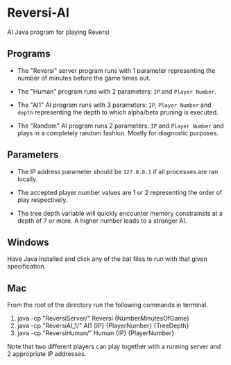 # Reversi-AI
AI Java program for playing Reversi

## Programs

- The "Reversi" server program runs with 1 parameter representing the number of minutes before the game times out.

- The "Human" program runs with 2 parameters: `IP` and `Player Number`. 

- The "AI1" AI program runs with 3 parameters: `IP`, `Player Number` and `depth` representing the depth to which alpha/beta pruning is executed.

- The "Random" AI program runs 2 parameters: `IP` and `Player Number` and plays in a completely random fashion. Mostly for diagnostic purposes.

## Parameters

- The IP address parameter should be `127.0.0.1` if all processes are ran locally.

- The accepted player number values are 1 or 2 representing the order of play respectively.

- The tree depth variable will quickly encounter memory constrainsts at a depth of 7 or more. A higher number leads to a stronger AI.


## Windows

Have Java installed and click any of the bat files to run with that given specification.

## Mac
From the root of the directory run the following commands in terminal.
1) java -cp "ReversiServer/" Reversi {NumberMinutesOfGame}
2) java -cp "ReversiAI_1/" AI1 {IP} {PlayerNumber} {TreeDepth}
3) java -cp "ReversiHuman/" Human {IP} {PlayerNumber}

Note that two different players can play together with a running server and 2 appropriate IP addresses.
